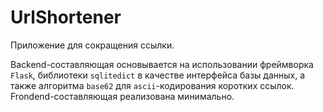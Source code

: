 # UrlShortener


Приложение для сокращения ссылки.

Backend-составляющая основывается на использовании фреймворка `Flask`, библиотеки `sqlitedict` в качестве интерфейса базы данных, а также алгоритма `base62` для `ascii`-кодирования коротких ссылок.  
Frondend-составляющая реализована минимально.
